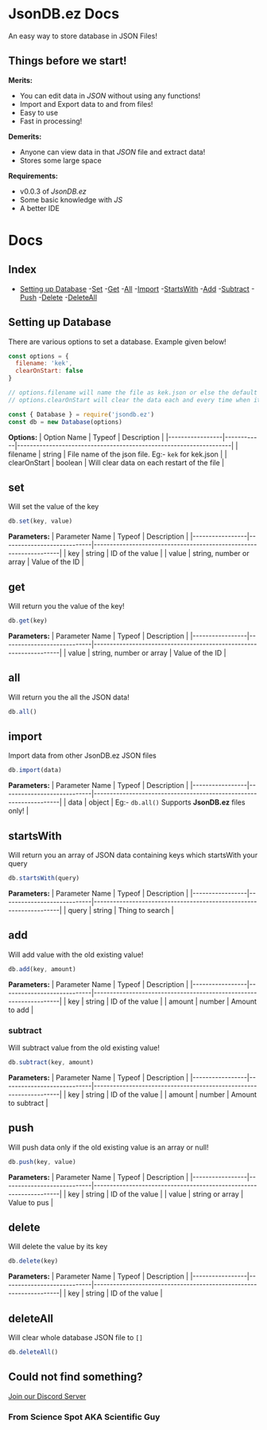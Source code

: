 # JsonDB.ez Docs

An easy way to store database in JSON Files!

## Things before we start!

**Merits:**
- You can edit data in *JSON* without using any functions!
- Import and Export data to and from files!
- Easy to use
- Fast in processing!

**Demerits:**
- Anyone can view data in that *JSON* file and extract data!
- Stores some large space

**Requirements:**
- v0.0.3 of *JsonDB.ez*
- Some basic knowledge with *JS*
- A better IDE

# Docs

## Index
- [Setting up Database](https://github.com/Scientific-Guy/jsondb.ez/blob/master/docs.md#setting-up-database)
   -[Set](https://github.com/Scientific-Guy/jsondb.ez/blob/master/docs.md#set)
   -[Get](https://github.com/Scientific-Guy/jsondb.ez/blob/master/docs.md#get)
   -[All](https://github.com/Scientific-Guy/jsondb.ez/blob/master/docs.md#all)
   -[Import](https://github.com/Scientific-Guy/jsondb.ez/blob/master/docs.md#import)
   -[StartsWith](https://github.com/Scientific-Guy/jsondb.ez/blob/master/docs.md#startswith)
   -[Add](https://github.com/Scientific-Guy/jsondb.ez/blob/master/docs.md#add)
   -[Subtract](https://github.com/Scientific-Guy/jsondb.ez/blob/master/docs.md#subtract)
   -[Push](https://github.com/Scientific-Guy/jsondb.ez/blob/master/docs.md#push)
   -[Delete](https://github.com/Scientific-Guy/jsondb.ez/blob/master/docs.md#delete)
   -[DeleteAll](https://github.com/Scientific-Guy/jsondb.ez/blob/master/docs.md#deleteall)

## Setting up Database
There are various options to set a database. Example given below!

```js
const options = {
  filename: 'kek',
  clearOnStart: false
}

// options.filename will name the file as kek.json or else the default will be jsondb.ez
// options.clearOnStart will clear the data each and every time when it restarts file. The default will be false...

const { Database } = require('jsondb.ez')
const db = new Database(options)
```

**Options:**
| Option Name     | Typeof     | Description                                                       |
|-----------------|------------|-------------------------------------------------------------------|
| filename        | string     | File name of the json file. Eg:- `kek` for kek.json               |
| clearOnStart    | boolean    | Will clear data on each restart of the file                       |

## set
Will set the value of the key

```js
db.set(key, value)
```

**Parameters:**
| Parameter Name  | Typeof                     | Description                                                       |
|-----------------|----------------------------|-------------------------------------------------------------------|
| key             | string                     | ID of the value                                                   |
| value           | string, number or array    | Value of the ID                                                   |

## get
Will return you the value of the key!

```js
db.get(key)
```

**Parameters:**
| Parameter Name  | Typeof                     | Description                                                       |
|-----------------|----------------------------|-------------------------------------------------------------------|
| value           | string, number or array    | Value of the ID                                                   |

## all
Will return you the all the JSON data!

```js
db.all()
```

## import
Import data from other JsonDB.ez JSON files

```js
db.import(data)
```

**Parameters:**
| Parameter Name  | Typeof                     | Description                                                       |
|-----------------|----------------------------|-------------------------------------------------------------------|
| data            | object                     | Eg:- ``db.all()`` Supports **JsonDB.ez** files only!              |

## startsWith
Will return you an array of JSON data containing keys which startsWith your query

```js
db.startsWith(query)
```

**Parameters:**
| Parameter Name  | Typeof                     | Description                                                       |
|-----------------|----------------------------|-------------------------------------------------------------------|
| query           | string                     | Thing to search                                                   |

## add
Will add value with the old existing value!

```js
db.add(key, amount)
```

**Parameters:**
| Parameter Name  | Typeof                     | Description                                                       |
|-----------------|----------------------------|-------------------------------------------------------------------|
| key             | string                     | ID of the value                                                   |
| amount          | number                     | Amount to add                                                     |

### subtract
Will subtract value from the old existing value!

```js
db.subtract(key, amount)
```

**Parameters:**
| Parameter Name  | Typeof                     | Description                                                       |
|-----------------|----------------------------|-------------------------------------------------------------------|
| key             | string                     | ID of the value                                                   |
| amount          | number                     | Amount to subtract                                                |

## push
Will push data only if the old existing value is an array or null!

```js
db.push(key, value)
```

**Parameters:**
| Parameter Name  | Typeof                     | Description                                                       |
|-----------------|----------------------------|-------------------------------------------------------------------|
| key             | string                     | ID of the value                                                   |
| value           | string or array            | Value to pus                                                      |

## delete
Will delete the value by its key

```js
db.delete(key)
```

**Parameters:**
| Parameter Name  | Typeof                     | Description                                                       |
|-----------------|----------------------------|-------------------------------------------------------------------|
| key             | string                     | ID of the value                                                   |

## deleteAll
Will clear whole database JSON file to ``[]``

```js
db.deleteAll()
```

## Could not find something?
[Join our Discord Server](https://discord.gg/FrduEZd)
###  From Science Spot AKA Scientific Guy
